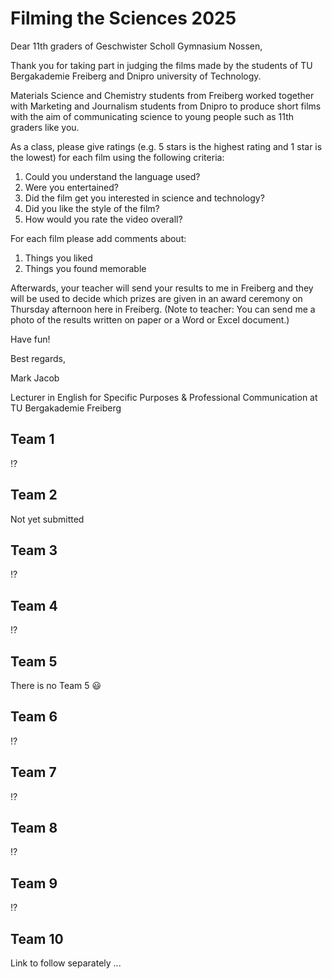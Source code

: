 # Filming the Sciences 2025

Dear 11th graders of Geschwister Scholl Gymnasium Nossen,

Thank you for taking part in judging the films made by the students of TU Bergakademie Freiberg and Dnipro university of Technology.

Materials Science and Chemistry students from Freiberg worked together with Marketing and Journalism students from Dnipro to produce short films with the aim of communicating science to young people such as 11th graders like you.

As a class, please give ratings (e.g. 5 stars is the highest rating and 1 star is the lowest) for each film using the following criteria:

1. Could you understand the language used?
2. Were you entertained?
3. Did the film get you interested in science and technology?
4. Did you like the style of the film?
5. How would you rate the video overall?

For each film please add comments about:

1. Things you liked
2. Things you found memorable

Afterwards, your teacher will send your results to me in Freiberg and they will be used to decide which prizes are given in an award ceremony on Thursday afternoon here in Freiberg. (Note to teacher: You can send me a photo of the results written on paper or a Word or Excel document.)

Have fun!

Best regards,

Mark Jacob

Lecturer in English for Specific Purposes & Professional Communication at TU Bergakademie Freiberg

## Team 1

!?[](https://video.tu-freiberg.de/video/fts-2025-team1/0fd52f1168fa0e3a6a848930bdef556d)

## Team 2

Not yet submitted

## Team 3

!?[](https://video.tu-freiberg.de/video/fts-2025-team3/aeebf819d466db34eae7fbe44194453a)

## Team 4

!?[](https://video.tu-freiberg.de/video/fts-2025-team4/fcde4abe6aa8590920f24cc3565f90bd)

## Team 5

There is no Team 5 😃

## Team 6

!?[](https://video.tu-freiberg.de/video/fts-2025-team6/ccb76bd4ff08a81460d94f060662793b)

## Team 7

!?[](https://video.tu-freiberg.de/video/fts-2025-team7/43f262837c3494133d4cc670422a74d8)

## Team 8

!?[](https://video.tu-freiberg.de/video/fts-2025-team8/9843a41d2531f7a8de95cf427e2004fe)

## Team 9

!?[](https://video.tu-freiberg.de/video/fts-2025-team9/a9173609e0b8c908a91b4272001e02f3)

## Team 10

Link to follow separately ...
